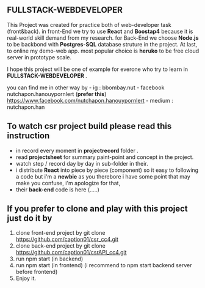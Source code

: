 ## FULLSTACK-WEBDEVELOPER
This Project was created for practice both of web-developer task (front&back).
	in front-End we try to use **React** and **Boostap4** because it is real-world skill demand from my research.
	for Back-End we choose **Node.js** to be backbond with **Postgres-SQL** database struture in the project. At last, to online my demo-web app. most popular choice is **heruko** to be free cloud server in prototype scale.

I hope this project will be one of example for everone who try to learn in **FULLSTACK-WEBDEVELOPER** . 

you can find me in other way by
	-	ig : bbombay.nut
	-	facebook nutchapon.hanouypornlert (**prefer this**)
	https://www.facebook.com/nutchapon.hanouypornlert
	-	medium : nutchapon.han



## To watch csr project build please read this instruction
-	in record every moment in **projectrecord** folder .
-	read **projectsheet** for summary paint-point and concept in the project.
-	watch step / record day by day in sub-folder in their.
-	i distribute **React** into piece by piece (component) so it easy to following a code but i'm a **newbie** as you therebore i have some point that may make you confuse, i'm apologize for that,
-	their **back-end** code is here (.....)

## If you prefer to clone and play with this project  just do it by
1. clone front-end project by
	git clone https://github.com/caption01/csr_cc4.git
2. clone back-end project by
	git clone https://github.com/caption01/csrAPI_cc4.git
3. run npm start (in backend)
4. run npm start (in frontend)
(i recommend to npm start backend server before frontend)
5.	Enjoy it.